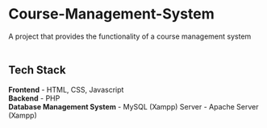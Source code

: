 # Course-Management-System
A project that provides the functionality of a course management system<br /><br />




## Tech Stack
**Frontend** - HTML, CSS, Javascript<br />
**Backend** - PHP<br />
**Database Management System** - MySQL (Xampp) Server - Apache Server (Xampp)

